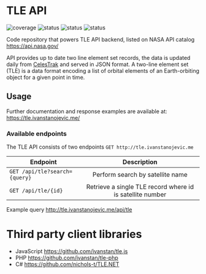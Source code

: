 # TLE API

<!-- [![build](https://travis-ci.com/ivanstan/tle-api.svg?branch=master)](https://travis-ci.com/ivanstan/tle-api) -->
<!-- ![dependabot](https://badgen.net/dependabot/dependabot/dependabot-core/?icon=dependabot) -->
![coverage](https://badgen.net/coveralls/c/github/ivanstan/tle-api)
![status](https://badgen.net/uptime-robot/status/m781499721-d42767e28cc71aea507fb087)
![status](https://badgen.net/uptime-robot/month/m781499721-d42767e28cc71aea507fb087)
![status](https://badgen.net/uptime-robot/response/m781499721-d42767e28cc71aea507fb087)

Code repository that powers TLE API backend, listed on NASA API catalog 
https://api.nasa.gov/

API provides up to date two line element set records, the data is updated 
daily from [CelesTrak](https://celestrak.com/) and served in JSON format. A two-line element set (TLE) 
is a data format encoding a list of orbital elements of an 
Earth-orbiting object for a given point in time. 

## Usage
Further documentation and response examples are available at: 
https://tle.ivanstanojevic.me/

### Available endpoints
The TLE API consists of two endpoints `GET http://tle.ivanstanojevic.me`

| Endpoint | Description |
|----------|:------:|
| `GET /api/tle?search={query}` | Perform search by satellite name |
| `GET /api/tle/{id}` | Retrieve a single TLE record where id is satellite number |

Example query
http://tle.ivanstanojevic.me/api/tle

# Third party client libraries

* JavaScript https://github.com/ivanstan/tle.js
* PHP https://github.com/ivanstan/tle-php 
* C# https://github.com/nichols-t/TLE.NET

